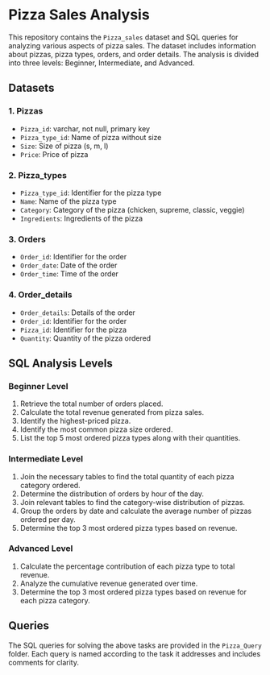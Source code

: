 # Pizza Sales Analysis

This repository contains the `Pizza_sales` dataset and SQL queries for analyzing various aspects of pizza sales. 
The dataset includes information about pizzas, pizza types, orders, and order details. The analysis is divided into three levels: Beginner, Intermediate, and Advanced.

## Datasets

### 1. Pizzas

- `Pizza_id`: varchar, not null, primary key
- `Pizza_type_id`: Name of pizza without size
- `Size`: Size of pizza (s, m, l)
- `Price`: Price of pizza

### 2. Pizza_types

- `Pizza_type_id`: Identifier for the pizza type
- `Name`: Name of the pizza type
- `Category`: Category of the pizza (chicken, supreme, classic, veggie)
- `Ingredients`: Ingredients of the pizza

### 3. Orders

- `Order_id`: Identifier for the order
- `Order_date`: Date of the order
- `Order_time`: Time of the order

### 4. Order_details

- `Order_details`: Details of the order
- `Order_id`: Identifier for the order
- `Pizza_id`: Identifier for the pizza
- `Quantity`: Quantity of the pizza ordered

## SQL Analysis Levels

### Beginner Level

1. Retrieve the total number of orders placed.
2. Calculate the total revenue generated from pizza sales.
3. Identify the highest-priced pizza.
4. Identify the most common pizza size ordered.
5. List the top 5 most ordered pizza types along with their quantities.

### Intermediate Level

1. Join the necessary tables to find the total quantity of each pizza category ordered.
2. Determine the distribution of orders by hour of the day.
3. Join relevant tables to find the category-wise distribution of pizzas.
4. Group the orders by date and calculate the average number of pizzas ordered per day.
5. Determine the top 3 most ordered pizza types based on revenue.

### Advanced Level

1. Calculate the percentage contribution of each pizza type to total revenue.
2. Analyze the cumulative revenue generated over time.
3. Determine the top 3 most ordered pizza types based on revenue for each pizza category.

## Queries

The SQL queries for solving the above tasks are provided in the `Pizza_Query` folder. 
Each query is named according to the task it addresses and includes comments for clarity.

